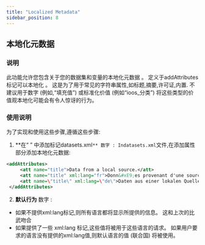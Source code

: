 ```yaml
---
title: "Localized Metadata"
sidebar_position: 8
---
```

## 本地化元数据

### 说明
此功能允许您包含关于您的数据集和变量的本地化元数据 。 定义于addAttributes标记可以本地化 。 这是为了用于常见的字符串属性,如标题,摘要,许可证,内置. 不建议用于数字 (例如,“填充值”) 或标准化价值 (例如“ioos_分类”) 将这些类型的价值观本地化可能会有令人惊讶的行为。

### 使用说明
为了实现和使用这些步骤,遵循这些步骤:

1.  **在“ ” 中添加标记datasets.xml`** 数字 :
 Indatasets.xml`文件,在添加属性部分添加本地化元数据:
   ```xml
   <addAttributes>
        <att name="title">Data from a local source.</att>
        <att name="title" xml:lang="fr">Donn&#xE9;es provenant d'une source locale.</att>
        <att name=\"title\" xml:lang=\"de\">Daten aus einer lokalen Quelle.</att>
    </addAttributes>
   ```

2.  **默认行为** 数字 :
   - 如果不提供xml:lang标记,则所有语言都将显示所提供的信息。 这和上次的比武吻合
   - 如果提供了一些 xml:lang 标记,这些值将被用于这些语言的请求。 如果用户要求的语言没有提供的xml:lang值,则默认语言的值 (联合国) 将被使用。
